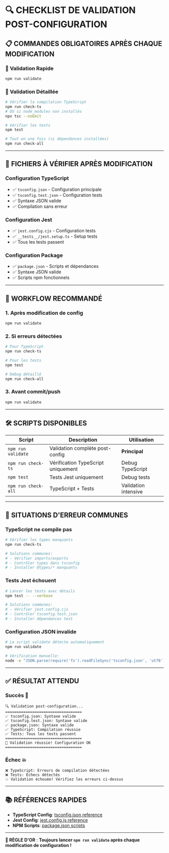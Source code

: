 # 🔍 CHECKLIST DE VALIDATION POST-CONFIGURATION

## 📋 **COMMANDES OBLIGATOIRES APRÈS CHAQUE MODIFICATION**

### 🚀 **Validation Rapide**
```bash
npm run validate
```

### 🔧 **Validation Détaillée**
```bash
# Vérifier la compilation TypeScript
npm run check-ts
# OU si node_modules non installés
npx tsc --noEmit

# Vérifier les tests
npm test

# Tout en une fois (si dépendances installées)
npm run check-all
```

---

## 📁 **FICHIERS À VÉRIFIER APRÈS MODIFICATION**

### **Configuration TypeScript**
- ✅ `tsconfig.json` - Configuration principale
- ✅ `tsconfig.test.json` - Configuration tests
- ✅ Syntaxe JSON valide
- ✅ Compilation sans erreur

### **Configuration Jest**
- ✅ `jest.config.cjs` - Configuration tests
- ✅ `__tests__/jest.setup.ts` - Setup tests
- ✅ Tous les tests passent

### **Configuration Package**
- ✅ `package.json` - Scripts et dépendances
- ✅ Syntaxe JSON valide
- ✅ Scripts npm fonctionnels

---

## 🎯 **WORKFLOW RECOMMANDÉ**

### 1. **Après modification de config**
```bash
npm run validate
```

### 2. **Si erreurs détectées**
```bash
# Pour TypeScript
npm run check-ts

# Pour les tests
npm test

# Debug détaillé
npm run check-all
```

### 3. **Avant commit/push**
```bash
npm run validate
```

---

## 🛠️ **SCRIPTS DISPONIBLES**

| Script | Description | Utilisation |
|--------|-------------|------------|
| `npm run validate` | Validation complète post-config | **Principal** |
| `npm run check-ts` | Vérification TypeScript uniquement | Debug TypeScript |
| `npm test` | Tests Jest uniquement | Debug tests |
| `npm run check-all` | TypeScript + Tests | Validation intensive |

---

## 🚨 **SITUATIONS D'ERREUR COMMUNES**

### **TypeScript ne compile pas**
```bash
# Vérifier les types manquants
npm run check-ts

# Solutions communes:
# - Vérifier imports/exports
# - Contrôler types dans tsconfig
# - Installer @types/* manquants
```

### **Tests Jest échouent**
```bash
# Lancer les tests avec détails
npm test -- --verbose

# Solutions communes:
# - Vérifier jest.config.cjs
# - Contrôler tsconfig.test.json
# - Installer dépendances test
```

### **Configuration JSON invalide**
```bash
# Le script validate détecte automatiquement
npm run validate

# Vérification manuelle:
node -e "JSON.parse(require('fs').readFileSync('tsconfig.json', 'utf8'))"
```

---

## ✅ **RÉSULTAT ATTENDU**

### **Succès** 🎉
```
🔍 Validation post-configuration...
==================================
✅ tsconfig.json: Syntaxe valide
✅ tsconfig.test.json: Syntaxe valide  
✅ package.json: Syntaxe valide
✅ TypeScript: Compilation réussie
✅ Tests: Tous les tests passent
==================================
🎉 Validation réussie! Configuration OK
==================================
```

### **Échec** 💥
```
❌ TypeScript: Erreurs de compilation détectées
❌ Tests: Échecs détectés
💥 Validation échouée! Vérifiez les erreurs ci-dessus
```

---

## 📚 **RÉFÉRENCES RAPIDES**

- **TypeScript Config**: [tsconfig.json reference](https://www.typescriptlang.org/tsconfig)
- **Jest Config**: [jest.config.js reference](https://jestjs.io/docs/configuration)
- **NPM Scripts**: [package.json scripts](https://docs.npmjs.com/cli/v7/using-npm/scripts)

---

**🎯 RÈGLE D'OR** : **Toujours lancer `npm run validate` après chaque modification de configuration !**